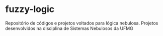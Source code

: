 # fuzzy-logic
Repositório de códigos e projetos voltados para lógica nebulosa. Projetos desenvolvidos na disciplina de Sistemas Nebulosos da UFMG
